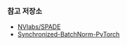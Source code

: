 ### 참고 저장소
- [NVlabs/SPADE](https://github.com/NVlabs/SPADE.git)
- [Synchronized-BatchNorm-PyTorch](https://github.com/vacancy/Synchronized-BatchNorm-PyTorch.git)
